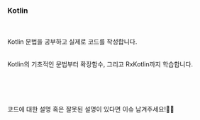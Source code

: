### Kotlin
<br>
</br>
Kotlin 문법을 공부하고 실제로 코드를 작성합니다.
<br>
</br>

Kotlin의 기초적인 문법부터 확장함수, 그리고 RxKotlin까지 학습합니다.

<br>
</br>
<br>
</br>
코드에 대한 설명 혹은 잘못된 설명이 있다면 이슈 남겨주세요!🙇‍♀️

